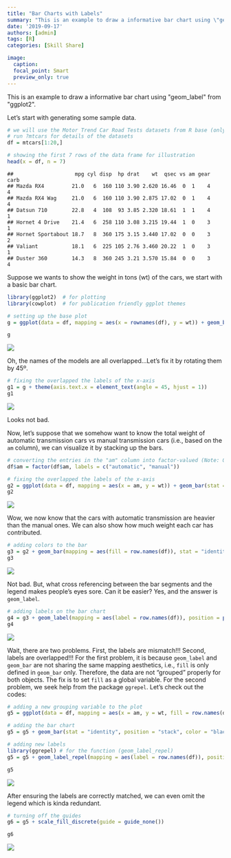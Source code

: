 ```yaml
---
title: "Bar Charts with Labels"
summary: "This is an example to draw a informative bar chart using \"geom_label\" from \"ggplot2\"."
date: '2019-09-17'
authors: [admin]
tags: [R]
categories: [Skill Share]

image:
  caption:
  focal_point: Smart
  preview_only: true
---
```


This is an example to draw a informative bar chart using "geom_label" from "ggplot2".

Let’s start with generating some sample data.

``` r
# we will use the Motor Trend Car Road Tests datasets from R base (only the first 15 models for better illustration)
# run ?mtcars for details of the datasets
df = mtcars[1:20,]

# showing the first 7 rows of the data frame for illustration
head(x = df, n = 7)
```

    ##                    mpg cyl disp  hp drat    wt  qsec vs am gear carb
    ## Mazda RX4         21.0   6  160 110 3.90 2.620 16.46  0  1    4    4
    ## Mazda RX4 Wag     21.0   6  160 110 3.90 2.875 17.02  0  1    4    4
    ## Datsun 710        22.8   4  108  93 3.85 2.320 18.61  1  1    4    1
    ## Hornet 4 Drive    21.4   6  258 110 3.08 3.215 19.44  1  0    3    1
    ## Hornet Sportabout 18.7   8  360 175 3.15 3.440 17.02  0  0    3    2
    ## Valiant           18.1   6  225 105 2.76 3.460 20.22  1  0    3    1
    ## Duster 360        14.3   8  360 245 3.21 3.570 15.84  0  0    3    4

Suppose we wants to show the weight in tons (wt) of the cars, we start
with a basic bar chart.

``` r
library(ggplot2)  # for plotting
library(cowplot)  # for publication friendly ggplot themes

# setting up the base plot
g = ggplot(data = df, mapping = aes(x = rownames(df), y = wt)) + geom_bar(stat = "identity") + theme_cowplot() + labs(x = "Models", y = "Weight (tons)")

g
```

![](unnamed-chunk-2-1.png)<!-- -->

Oh, the names of the models are all overlapped…Let’s fix it by rotating
them by 45º.

``` r
# fixing the overlapped the labels of the x-axis
g1 = g + theme(axis.text.x = element_text(angle = 45, hjust = 1))
g1
```

![](unnamed-chunk-3-1.png)<!-- -->

Looks not bad.

Now, let’s suppose that we somehow want to know the total weight of
automatic transmission cars vs manual transmission cars (i.e., based on
the `am` column), we can visualize it by stacking up the bars.

``` r
# converting the entries in the "am" column into factor-valued (Note: 0 = autmatic, 1 = manual, in the original data)
df$am = factor(df$am, labels = c("automatic", "manual"))

# fixing the overlapped the labels of the x-axis
g2 = ggplot(data = df, mapping = aes(x = am, y = wt)) + geom_bar(stat = "identity", position = "stack", color = "black") + theme_cowplot() + labs(x = "Transmission", y = "Weight (tons)")
g2
```

![](/unnamed-chunk-4-1.png)<!-- -->

Wow, we now know that the cars with automatic transmission are heavier
than the manual ones. We can also show how much weight each car has
contributed.

``` r
# adding colors to the bar
g3 = g2 + geom_bar(mapping = aes(fill = row.names(df)), stat = "identity", position = "stack", color = "black") + labs(fill = "Models")
g3
```

![](unnamed-chunk-5-1.png)<!-- -->

Not bad. But, what cross referencing between the bar segments and the
legend makes people’s eyes sore. Can it be easier? Yes, and the answer
is `geom_label`.

``` r
# adding labels on the bar chart
g4 = g3 + geom_label(mapping = aes(label = row.names(df)), position = position_stack(vjust = 0.5))
g4
```

![](unnamed-chunk-6-1.png)<!-- -->

Wait, there are two problems. First, the labels are mismatch\!\!\!
Second, labels are overlapped\!\!\! For the first problem, it is because
`geom_label` and `geom_bar` are not sharing the same mapping aesthetics,
i.e., `fill` is only defined in `geom_bar` only. Therefore, the data are
not “grouped” properly for both objects. The fix is to set `fill` as a
global variable. For the second problem, we seek help from the package
`ggrepel`. Let’s check out the codes:

``` r
# adding a new grouping variable to the plot
g5 = ggplot(data = df, mapping = aes(x = am, y = wt, fill = row.names(df))) + theme_cowplot() + labs(x = "Transmission", y = "Weight (tons)", fill = "Models")

# adding the bar chart
g5 = g5 + geom_bar(stat = "identity", position = "stack", color = "black")

# adding new labels
library(ggrepel) # for the function (geom_label_repel)
g5 = g5 + geom_label_repel(mapping = aes(label = row.names(df)), position = position_stack(vjust = 0.5), color = "white", segment.alpha = 0.5, segment.color = "black")

g5
```

![](unnamed-chunk-7-1.png)<!-- -->

After ensuring the labels are correctly matched, we can even omit the
legend which is kinda redundant.

``` r
# turning off the guides
g6 = g5 + scale_fill_discrete(guide = guide_none())

g6
```

![](unnamed-chunk-8-1.png)<!-- -->
